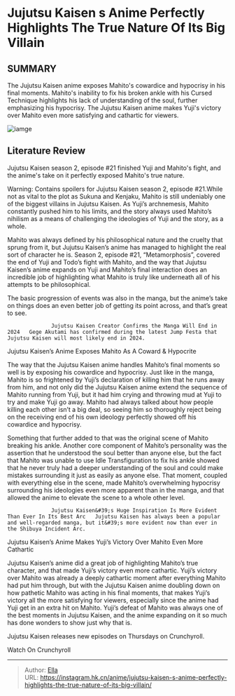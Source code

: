 # Jujutsu Kaisen s Anime Perfectly Highlights The True Nature Of Its Big Villain


## SUMMARY 



  The Jujutsu Kaisen anime exposes Mahito&#39;s cowardice and hypocrisy in his final moments.   Mahito&#39;s inability to fix his broken ankle with his Cursed Technique highlights his lack of understanding of the soul, further emphasizing his hypocrisy.   The Jujutsu Kaisen anime makes Yuji&#39;s victory over Mahito even more satisfying and cathartic for viewers.  

![iamge](https://static1.srcdn.com/wordpress/wp-content/uploads/2023/12/jujutsu-kaisen-season-2-episode-21-mahito-scared.jpg)

## Literature Review

Jujutsu Kaisen season 2, episode #21 finished Yuji and Mahito&#39;s fight, and the anime&#39;s take on it perfectly exposed Mahito&#39;s true nature.




Warning: Contains spoilers for Jujutsu Kaisen season 2, episode #21.While not as vital to the plot as Sukuna and Kenjaku, Mahito is still undeniably one of the biggest villains in Jujutsu Kaisen. As Yuji’s archnemesis, Mahito constantly pushed him to his limits, and the story always used Mahito’s nihilism as a means of challenging the ideologies of Yuji and the story, as a whole.




Mahito was always defined by his philosophical nature and the cruelty that sprung from it, but Jujutsu Kaisen’s anime has managed to highlight the real sort of character he is. Season 2, episode #21, “Metamorphosis”, covered the end of Yuji and Todo’s fight with Mahito, and the way that Jujutsu Kaisen’s anime expands on Yuji and Mahito’s final interaction does an incredible job of highlighting what Mahito is truly like underneath all of his attempts to be philosophical.

          

The basic progression of events was also in the manga, but the anime’s take on things does an even better job of getting its point across, and that’s great to see.

                  Jujutsu Kaisen Creator Confirms the Manga Will End in 2024   Gege Akutami has confirmed during the latest Jump Festa that Jujutsu Kaisen will most likely end in 2024.   





 Jujutsu Kaisen’s Anime Exposes Mahito As A Coward &amp; Hypocrite 
          

The way that the Jujutsu Kaisen anime handles Mahito’s final moments so well is by exposing his cowardice and hypocrisy. Just like in the manga, Mahito is so frightened by Yuji’s declaration of killing him that he runs away from him, and not only did the Jujutsu Kaisen anime extend the sequence of Mahito running from Yuji, but it had him crying and throwing mud at Yuji to try and make Yuji go away. Mahito had always talked about how people killing each other isn’t a big deal, so seeing him so thoroughly reject being on the receiving end of his own ideology perfectly showed off his cowardice and hypocrisy.

Something that further added to that was the original scene of Mahito breaking his ankle. Another core component of Mahito’s personality was the assertion that he understood the soul better than anyone else, but the fact that Mahito was unable to use Idle Transfiguration to fix his ankle showed that he never truly had a deeper understanding of the soul and could make mistakes surrounding it just as easily as anyone else. That moment, coupled with everything else in the scene, made Mahito’s overwhelming hypocrisy surrounding his ideologies even more apparent than in the manga, and that allowed the anime to elevate the scene to a whole other level.




                  Jujutsu Kaisen&#39;s Huge Inspiration Is More Evident Than Ever In Its Best Arc   Jujutsu Kaisen has always been a popular and well-regarded manga, but it&#39;s more evident now than ever in the Shibuya Incident Arc.    



 Jujutsu Kaisen’s Anime Makes Yuji’s Victory Over Mahito Even More Cathartic 
          

Jujutsu Kaisen’s anime did a great job of highlighting Mahito’s true character, and that made Yuji’s victory even more cathartic. Yuji’s victory over Mahito was already a deeply cathartic moment after everything Mahito had put him through, but with the Jujutsu Kaisen anime doubling down on how pathetic Mahito was acting in his final moments, that makes Yuji’s victory all the more satisfying for viewers, especially since the anime had Yuji get in an extra hit on Mahito. Yuji’s defeat of Mahito was always one of the best moments in Jujutsu Kaisen, and the anime expanding on it so much has done wonders to show just why that is.




Jujutsu Kaisen releases new episodes on Thursdays on Crunchyroll.

Watch On Crunchyroll



---

> Author: [Ella](https://instagram.hk.cn/)  
> URL: https://instagram.hk.cn/anime/jujutsu-kaisen-s-anime-perfectly-highlights-the-true-nature-of-its-big-villain/  

